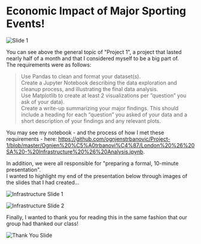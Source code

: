 # Economic Impact of Major Sporting Events!
![Slide 1](https://github.com/ognjenstrbanovic/Project-1/blob/master/Ognjen%20%C5%A0trbanovi%C4%87/PowerPoint%20Screenshots/Slide%201.jpg?raw=true)  

You can see above the general topic of "Project 1", a project that lasted nearly half of a month and that I considered myself to be a big part of.  
The requirements were as follows:  

> Use Pandas to clean and format your dataset(s).  
> Create a Jupyter Notebook describing the data exploration and cleanup process, and illustrating the final data analysis.  
> Use Matplotlib to create at least 2 visualizations per ”question” you ask of your data).  
> Create a write-up summarizing your major findings. This should include a heading for each “question” you asked of your data
and a short description of your findings and any relevant plots.  

You may see my notebook - and the process of how I met these requirements - here: https://github.com/ognjenstrbanovic/Project-1/blob/master/Ognjen%20%C5%A0trbanovi%C4%87/London%20%26%20SA%20-%20Infrastructure%20%26%20Analysis.ipynb.  

In addition, we were all responsible for "preparing a formal, 10-minute presentation".  
I wanted to highlight my end of the presentation below through images of the slides that I had created...  

![Infrastructure Slide 1](https://github.com/ognjenstrbanovic/Project-1/blob/master/Ognjen%20%C5%A0trbanovi%C4%87/PowerPoint%20Screenshots/Infrastructure%20Part%20I.jpg?raw=true)  

![Infrastructure Slide 2](https://github.com/ognjenstrbanovic/Project-1/blob/master/Ognjen%20%C5%A0trbanovi%C4%87/PowerPoint%20Screenshots/Infrastructure%20Part%20II.jpg?raw=true)  

Finally, I wanted to thank you for reading this in the same fashion that our group had thanked our class!  

![Thank You Slide](https://github.com/ognjenstrbanovic/Project-1/blob/master/Ognjen%20%C5%A0trbanovi%C4%87/PowerPoint%20Screenshots/Thank%20You%20Slide.jpg?raw=true)
